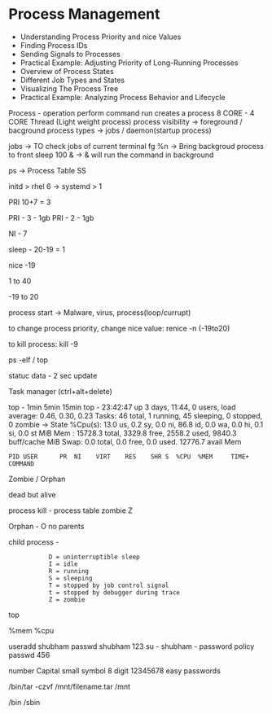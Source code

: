 # Process Management
- Understanding Process Priority and nice Values
- Finding Process IDs
- Sending Signals to Processes
- Practical Example: Adjusting Priority of Long-Running Processes
- Overview of Process States
- Different Job Types and States
- Visualizing The Process Tree
- Practical Example: Analyzing Process Behavior and Lifecycle


Process - operation perform command run creates a process 
8 CORE - 
4 CORE
Thread (Light weight process)
process visibility -> foreground / bacground
process types -> jobs / daemon(startup process)

jobs -> TO check jobs of current terminal
fg %n -> Bring backgroud process to front
sleep 100 & -> & will run the command in background

ps -> Process Table SS




initd > rhel 6 -> 
systemd > 1

PRI 10+7 = 3

PRI - 3 - 1gb
PRI - 2 - 1gb

NI - 7

sleep - 20-19 = 1

nice -19

1 to 40 

-19 to 20

process start -> Malware, virus, process(loop/currupt)


to change process priority, change nice value: renice -n (-19to20) <PID>

to kill process: kill -9 <PID>

ps -elf / top

statuc data - 2 sec update 

Task manager (ctrl+alt+delete)

top - 
                                                            1min 5min  15min
top - 23:42:47 up 3 days, 11:44,  0 users,   load average: 0.46, 0.30, 0.23
Tasks:  46 total,   1 running,  45 sleeping,   0 stopped,   0 zombie -> State
%Cpu(s): 13.0 us,  0.2 sy,  0.0 ni, 86.8 id,  0.0 wa,  0.0 hi,  0.1 si,  0.0 st
MiB Mem :  15728.3 total,   3329.8 free,   2558.2 used,   9840.3 buff/cache
MiB Swap:      0.0 total,      0.0 free,      0.0 used.  12776.7 avail Mem 

    PID USER      PR  NI    VIRT    RES    SHR S  %CPU  %MEM     TIME+ COMMAND



Zombie / Orphan

dead but alive

process kill - process table zombie Z

Orphan - O
no parents

child process -


               D = uninterruptible sleep
               I = idle
               R = running
               S = sleeping
               T = stopped by job control signal
               t = stopped by debugger during trace
               Z = zombie

top

%mem
%cpu


useradd shubham
passwd shubham
123
su - shubham - password policy
passwd
456


number
Capital
small
symbol
8 digit
12345678 easy passwords

/bin/tar -czvf /mnt/filename.tar /mnt

/bin /sbin